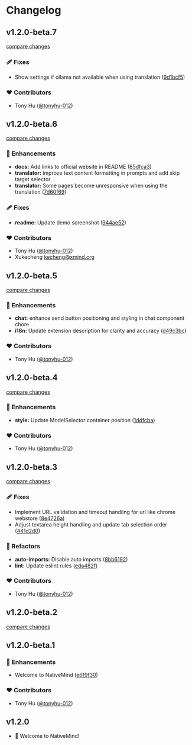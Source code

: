 # Changelog


## v1.2.0-beta.7

[compare changes](https://github.com/NativeMindBrowser/NativeMindExtension/compare/v1.2.0-beta.6...v1.2.0-beta.7)

### 🩹 Fixes

- Show settings if ollama not available when using translation ([9d1bcf5](https://github.com/NativeMindBrowser/NativeMindExtension/commit/9d1bcf5))

### ❤️ Contributors

- Tony Hu ([@tonyhu-012](http://github.com/tonyhu-012))

## v1.2.0-beta.6

[compare changes](https://github.com/NativeMindBrowser/NativeMindExtension/compare/v1.2.0-beta.5...v1.2.0-beta.6)

### 🚀 Enhancements

- **docs:** Add links to official website in README ([85dfca3](https://github.com/NativeMindBrowser/NativeMindExtension/commit/85dfca3))
- **translator:** improve text content formatting in prompts and add skip target selector
- **translator:** Some pages become unresponsive when using the translation ([7d60f69](https://github.com/NativeMindBrowser/NativeMindExtension/commit/7d60f69))

### 🩹 Fixes

- **readme:** Update demo screenshot ([944ae52](https://github.com/NativeMindBrowser/NativeMindExtension/commit/944ae52))

### ❤️ Contributors

- Tony Hu ([@tonyhu-012](http://github.com/tonyhu-012))
- Xukecheng <kecheng@xmind.org>

## v1.2.0-beta.5

[compare changes](https://github.com/NativeMindBrowser/NativeMindExtension/compare/v1.2.0-beta.4...v1.2.0-beta.5)

### 🚀 Enhancements

- **chat:** enhance send button positioning and styling in chat component chore
- **i18n:** Update extension description for clarity and accuracy ([d49c3bc](https://github.com/NativeMindBrowser/NativeMindExtension/commit/d49c3bc))

### ❤️ Contributors

- Tony Hu ([@tonyhu-012](http://github.com/tonyhu-012))

## v1.2.0-beta.4

[compare changes](https://github.com/NativeMindBrowser/NativeMindExtension/compare/v1.2.0-beta.3...v1.2.0-beta.4)

### 🚀 Enhancements

- **style:** Update ModelSelector container position ([1ddfcba](https://github.com/NativeMindBrowser/NativeMindExtension/commit/1ddfcba))

### ❤️ Contributors

- Tony Hu ([@tonyhu-012](http://github.com/tonyhu-012))

## v1.2.0-beta.3

[compare changes](https://github.com/NativeMindBrowser/NativeMindExtension/compare/v1.2.0-beta.2...v1.2.0-beta.3)

### 🩹 Fixes

- Implement URL validation and timeout handling for url like chrome webstore ([8e4726a](https://github.com/NativeMindBrowser/NativeMindExtension/commit/8e4726a))
- Adjust textarea height handling and update tab selection order ([441d2d0](https://github.com/NativeMindBrowser/NativeMindExtension/commit/441d2d0))

### 💅 Refactors

- **auto-imports:** Disable auto imports ([8bb6192](https://github.com/NativeMindBrowser/NativeMindExtension/commit/8bb6192))
- **lint:** Update eslint rules ([eda482f](https://github.com/NativeMindBrowser/NativeMindExtension/commit/eda482f))

### ❤️ Contributors

- Tony Hu ([@tonyhu-012](http://github.com/tonyhu-012))

## v1.2.0-beta.2

[compare changes](https://github.com/NativeMindBrowser/NativeMindExtension/compare/v1.2.0-beta.1...v1.2.0-beta.2)

## v1.2.0-beta.1


### 🚀 Enhancements

- Welcome to NativeMind ([e6f9f30](https://github.com/NativeMindBrowser/NativeMindExtension/commit/e6f9f30))

### ❤️ Contributors

- Tony Hu ([@tonyhu-012](http://github.com/tonyhu-012))

## v1.2.0

- 🚀 Welcome to NativeMind!
